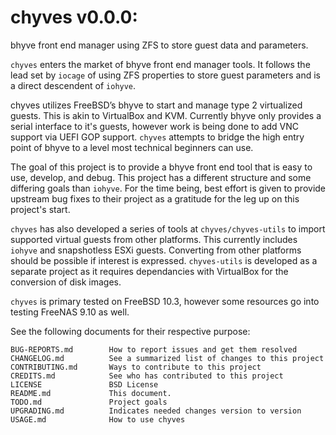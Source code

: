 # chyves v0.0.0:

bhyve front end manager using ZFS to store guest data and parameters.

`chyves` enters the market of bhyve front end manager tools. It follows the lead set by `iocage` of using ZFS properties to store guest parameters and is a direct descendent of `iohyve`.

chyves utilizes FreeBSD’s bhyve to start and manage type 2 virtualized guests. This is akin to VirtualBox and KVM. Currently bhyve only provides a serial interface to it's guests, however work is being done to add VNC support via UEFI GOP support. `chyves` attempts to bridge the high entry point of bhyve to a level most technical beginners can use.

The goal of this project is to provide a bhyve front end tool that is easy to use, develop, and debug. This project has a different structure and some differing goals than `iohyve`. For the time being, best effort is given to provide upstream bug fixes to their project as a gratitude for the leg up on this project's start.

`chyves` has also developed a series of tools at `chyves/chyves-utils` to import supported virtual guests from other platforms. This currently includes `iohyve` and snapshotless ESXi guests. Converting from other platforms should be possible if interest is expressed. `chyves-utils` is developed as a separate project as it requires dependancies with VirtualBox for the conversion of disk images.

`chyves` is primary tested on FreeBSD 10.3, however some resources go into testing FreeNAS 9.10 as well.

See the following documents for their respective purpose:
````
BUG-REPORTS.md        How to report issues and get them resolved
CHANGELOG.md          See a summarized list of changes to this project
CONTRIBUTING.md       Ways to contribute to this project
CREDITS.md            See who has contributed to this project
LICENSE               BSD License
README.md             This document.
TODO.md               Project goals
UPGRADING.md          Indicates needed changes version to version
USAGE.md              How to use chyves
````
